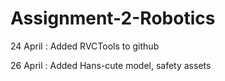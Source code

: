 # Assignment-2-Robotics

24 April : Added RVCTools to github

26 April : Added Hans-cute model, safety assets
